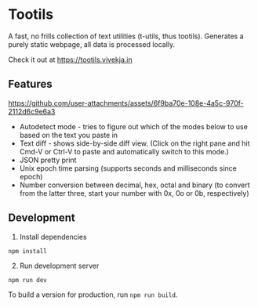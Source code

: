 # Tootils

A fast, no frills collection of text utilities (t-utils, thus tootils). Generates a purely static webpage, all data is processed locally.

Check it out at https://tootils.vivekja.in

## Features

https://github.com/user-attachments/assets/6f9ba70e-108e-4a5c-970f-2112d6c9e6a3

 - Autodetect mode - tries to figure out which of the modes below to use based on the text you paste in
 - Text diff - shows side-by-side diff view. (Click on the right pane and hit Cmd-V or Ctrl-V to paste and automatically switch to this mode.)
 - JSON pretty print
 - Unix epoch time parsing (supports seconds and milliseconds since epoch)
 - Number conversion between decimal, hex, octal and binary (to convert from the latter three, start your number with 0x, 0o or 0b, respectively)

## Development

1. Install dependencies

```
npm install
```

2. Run development server

```
npm run dev
```

To build a version for production, run `npm run build`.
